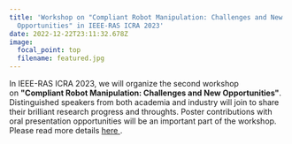 ```yaml
---
title: 'Workshop on "Compliant Robot Manipulation: Challenges and New
  Opportunities" in IEEE-RAS ICRA 2023'
date: 2022-12-22T23:11:32.678Z
image:
  focal_point: top
  filename: featured.jpg
---
```

<!--StartFragment-->

In IEEE-RAS ICRA 2023, we will organize the second workshop on **"Compliant Robot Manipulation: Challenges and New Opportunities"**. Distinguished speakers from both academia and industry will join to share their brilliant research progress and throughts. Poster contributions with oral presentation opportunities will be an important part of the workshop. Please read more details [here ](https://sites.google.com/yale.edu/icra2023-compliantmanipulation/).

<!--EndFragment-->